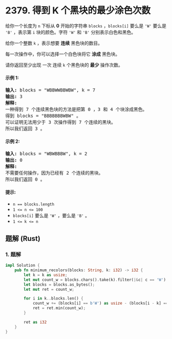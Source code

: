 # 2379. 得到 K 个黑块的最少涂色次数
给你一个长度为 `n` 下标从 **0** 开始的字符串 `blocks` ，`blocks[i]` 要么是 `'W'` 要么是 `'B'` ，表示第 `i` 块的颜色。字符 `'W'` 和 `'B'` 分别表示白色和黑色。

给你一个整数 `k` ，表示想要 **连续** 黑色块的数目。

每一次操作中，你可以选择一个白色块将它 **涂成** 黑色块。

请你返回至少出现 一次 连续 `k` 个黑色块的 **最少** 操作次数。

#### 示例 1:
<pre>
<strong>输入:</strong> blocks = "WBBWWBBWBW", k = 7
<strong>输出:</strong> 3
<strong>解释:</strong>
一种得到 7 个连续黑色块的方法是把第 0 ，3 和 4 个块涂成黑色。
得到 blocks = "BBBBBBBWBW" 。
可以证明无法用少于 3 次操作得到 7 个连续的黑块。
所以我们返回 3 。
</pre>

#### 示例 2:
<pre>
<strong>输入:</strong> blocks = "WBWBBBW", k = 2
<strong>输出:</strong> 0
<strong>解释:</strong>
不需要任何操作，因为已经有 2 个连续的黑块。
所以我们返回 0 。
</pre>

#### 提示:
* `n == blocks.length`
* `1 <= n <= 100`
* `blocks[i]` 要么是 `'W'` ，要么是 `'B'` 。
* `1 <= k <= n`

## 题解 (Rust)

### 1. 题解
```Rust
impl Solution {
    pub fn minimum_recolors(blocks: String, k: i32) -> i32 {
        let k = k as usize;
        let mut count_w = blocks.chars().take(k).filter(|&c| c == 'W').count();
        let blocks = blocks.as_bytes();
        let mut ret = count_w;

        for i in k..blocks.len() {
            count_w += (blocks[i] == b'W') as usize - (blocks[i - k] == b'W') as usize;
            ret = ret.min(count_w);
        }

        ret as i32
    }
}
```
